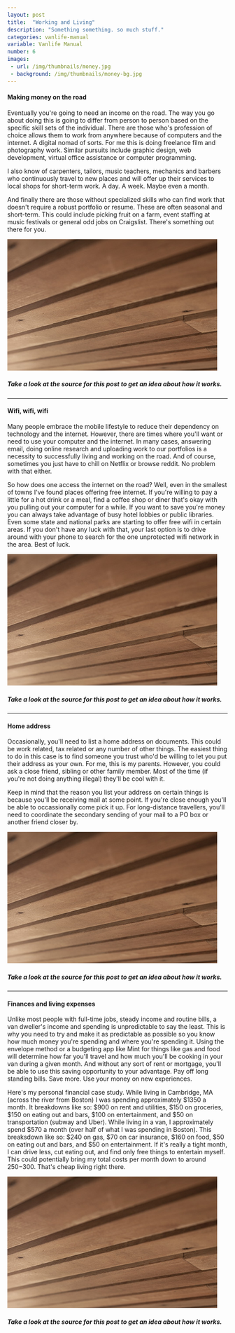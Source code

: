 ```yaml
---
layout: post
title:  "Working and Living"
description: "Something something. so much stuff."
categories: vanlife-manual
variable: Vanlife Manual
number: 6
images:
 - url: /img/thumbnails/money.jpg
 - background: /img/thumbnails/money-bg.jpg
---
```

#### Making money on the road

Eventually you're going to need an income on the road. The way you go about doing this is going to differ from person to person based on the specific skill sets of the individual. There are those who's profession of choice allows them to work from anywhere because of computers and the internet. A digital nomad of sorts. For me this is doing freelance film and photography work. Similar pursuits include graphic design, web development, virtual office assistance or computer programming.

I also know of carpenters, tailors, music teachers, mechanics and barbers who continuously travel to new places and will offer up their services to local shops for short-term work. A day. A week. Maybe even a month. 

And finally there are those without specialized skills who can find work that doesn't require a robust portfolio or resume. These are often seasonal and short-term. This could include picking fruit on a farm, event staffing at music festivals or general odd jobs on Craigslist. There's something out there for you.

<img src="../img/thumbnails/test.jpg" /> 

##### Take a look at the source for this post to get an idea about how it works.

<hr />

#### Wifi, wifi, wifi

Many people embrace the mobile lifestyle to reduce their dependency on technology and the internet. However, there are times where you'll want or need to use your computer and the internet. In many cases, answering email, doing online research and uploading work to our portfolios is a necessity to successfully living and working on the road. And of course, sometimes you just have to chill on Netflix or browse reddit. No problem with that either.

So how does one access the internet on the road? Well, even in the smallest of towns I've found places offering free internet. If you're willing to pay a little for a hot drink or a meal, find a coffee shop or diner that's okay with you pulling out your computer for a while. If you want to save you're money you can always take advantage of busy hotel lobbies or public libraries. Even some state and national parks are starting to offer free wifi in certain areas. If you don't have any luck with that, your last option is to drive around with your phone to search for the one unprotected wifi network in the area. Best of luck.

<img src="../img/thumbnails/test.jpg" /> 

##### Take a look at the source for this post to get an idea about how it works.

<hr />

#### Home address

Occasionally, you'll need to list a home address on documents. This could be work related, tax related or any number of other things. The easiest thing to do in this case is to find someone you trust who'd be willing to let you put their address as your own. For me, this is my parents. However, you could ask a close friend, sibling or other family member. Most of the time (if you're not doing anything illegal) they'll be cool with it.

Keep in mind that the reason you list your address on certain things is because you'll be receiving mail at some point. If you're close enough you'll be able to occassionally come pick it up. For long-distance travellers, you'll need to coordinate the secondary sending of your mail to a PO box or another friend closer by.

<img src="../img/thumbnails/test.jpg" /> 

##### Take a look at the source for this post to get an idea about how it works.

<hr />

#### Finances and living expenses

Unlike most people with full-time jobs, steady income and routine bills, a van dweller's income and spending is unpredictable to say the least. This is why you need to try and make it as predictable as possible so you know how much money you're spending and where you're spending it. Using the envelope method or a budgeting app like Mint for things like gas and food will determine how far you'll travel and how much you'll be cooking in your van during a given month. And without any sort of rent or mortgage, you'll be able to use this saving opportunity to your advantage. Pay off long standing bills. Save more. Use your money on new experiences.

Here's my personal financial case study. While living in Cambridge, MA (across the river from Boston) I was spending approximately $1350 a month. It breakdowns like so: $900 on rent and utilities, $150 on groceries, $150 on eating out and bars, $100 on entertainment, and $50 on transportation (subway and Uber). While living in a van, I approximately spend $570 a month (over half of what I was spending in Boston). This breaksdown like so: $240 on gas, $70 on car insurance, $160 on food, $50 on eating out and bars, and $50 on entertainment. If it's really a tight month, I can drive less, cut eating out, and find only free things to entertain myself. This could potentially bring my total costs per month down to around $250-$300. That's cheap living right there.

<img src="../img/thumbnails/test.jpg" /> 

##### Take a look at the source for this post to get an idea about how it works.


